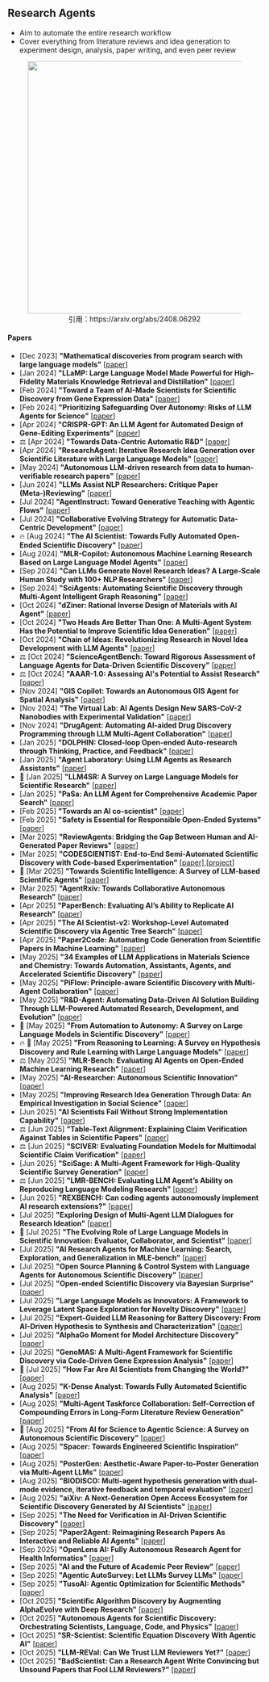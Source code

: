 ## Research Agents
* Aim to automate the entire research workflow
* Cover everything from literature reviews and idea generation to experiment design, analysis, paper writing, and even peer review

<figure style="text-align: center;">
    <img alt="" src="../assets/research-agent.png" width="500" />
    <figcaption style="text-align: center;">引用：https://arxiv.org/abs/2408.06292</figcaption>
</figure>

#### Papers
* [Dec 2023] **"Mathematical discoveries from program search with large language models"** [[paper](https://www.nature.com/articles/s41586-023-06924-6)]
* [Jan 2024] **"LLaMP: Large Language Model Made Powerful for High-Fidelity Materials Knowledge Retrieval and Distillation"** [[paper](https://arxiv.org/abs/2401.17244)]
* [Feb 2024] **"Toward a Team of AI-Made Scientists for Scientific Discovery from Gene Expression Data"** [[paper](https://arxiv.org/abs/2402.12391)]
* [Feb 2024] **"Prioritizing Safeguarding Over Autonomy: Risks of LLM Agents for Science"** [[paper](https://arxiv.org/abs/2402.04247)]
* [Apr 2024] **"CRISPR-GPT: An LLM Agent for Automated Design of Gene-Editing Experiments"** [[paper](https://arxiv.org/abs/2404.18021)]
* ⚖️ [Apr 2024] **"Towards Data-Centric Automatic R&D"** [[paper](https://arxiv.org/abs/2404.11276)]
* [Apr 2024] **"ResearchAgent: Iterative Research Idea Generation over Scientific Literature with Large Language Models"** [[paper](https://arxiv.org/abs/2404.07738)]
* [May 2024] **"Autonomous LLM-driven research from data to human-verifiable research papers"** [[paper](https://arxiv.org/abs/2404.17605)]
* [Jun 2024] **"LLMs Assist NLP Researchers: Critique Paper (Meta-)Reviewing"** [[paper](https://arxiv.org/abs/2406.16253)]
* [Jul 2024] **"AgentInstruct: Toward Generative Teaching with Agentic Flows"** [[paper](https://arxiv.org/abs/2407.03502)]
* [Jul 2024] **"Collaborative Evolving Strategy for Automatic Data-Centric Development"** [[paper](https://arxiv.org/abs/2407.18690)]
* 🔥 [Aug 2024] **"The AI Scientist: Towards Fully Automated Open-Ended Scientific Discovery"** [[paper](https://arxiv.org/abs/2408.06292)]
* [Aug 2024] **"MLR-Copilot: Autonomous Machine Learning Research Based on Large Language Model Agents"** [[paper](https://arxiv.org/abs/2408.14033)]
* [Sep 2024] **"Can LLMs Generate Novel Research Ideas? A Large-Scale Human Study with 100+ NLP Researchers"** [[paper](https://arxiv.org/abs/2409.04109)]
* [Sep 2024] **"SciAgents: Automating Scientific Discovery through Multi-Agent Intelligent Graph Reasoning"** [[paper](https://arxiv.org/abs/2409.05556)]
* [Oct 2024] **"dZiner: Rational Inverse Design of Materials with AI Agent"** [[paper](https://arxiv.org/abs/2410.03963)]
* [Oct 2024] **"Two Heads Are Better Than One: A Multi-Agent System Has the Potential to Improve Scientific Idea Generation"** [[paper](https://arxiv.org/abs/2410.09403)]
* [Oct 2024] **"Chain of Ideas: Revolutionizing Research in Novel Idea Development with LLM Agents"** [[paper](https://arxiv.org/abs/2410.13185)]
* ⚖️ [Oct 2024] **"ScienceAgentBench: Toward Rigorous Assessment of Language Agents for Data-Driven Scientific Discovery"** [[paper](https://arxiv.org/abs/2410.05080)]
* ⚖️ [Oct 2024] **"AAAR-1.0: Assessing AI's Potential to Assist Research"** [[paper](https://arxiv.org/abs/2410.22394)]
* [Nov 2024] **"GIS Copilot: Towards an Autonomous GIS Agent for Spatial Analysis"** [[paper](https://arxiv.org/abs/2411.03205)]
* [Nov 2024] **"The Virtual Lab: AI Agents Design New SARS-CoV-2 Nanobodies with Experimental Validation"** [[paper](https://www.biorxiv.org/content/10.1101/2024.11.11.623004v1)]
* [Nov 2024] **"DrugAgent: Automating AI-aided Drug Discovery Programming through LLM Multi-Agent Collaboration"** [[paper](https://arxiv.org/abs/2411.15692)]
* [Jan 2025] **"DOLPHIN: Closed-loop Open-ended Auto-research through Thinking, Practice, and Feedback"** [[paper](https://arxiv.org/abs/2501.03916)]
* [Jan 2025] **"Agent Laboratory: Using LLM Agents as Research Assistants"** [[paper](https://arxiv.org/abs/2501.04227)]
* 📖 [Jan 2025] **"LLM4SR: A Survey on Large Language Models for Scientific Research"** [[paper](https://arxiv.org/abs/2501.04306)]
* [Jan 2025] **"PaSa: An LLM Agent for Comprehensive Academic Paper Search"** [[paper](https://arxiv.org/abs/2501.10120)]
* [Feb 2025] **"Towards an AI co-scientist"** [[paper](https://research.google/blog/accelerating-scientific-breakthroughs-with-an-ai-co-scientist/)]
* [Feb 2025] **"Safety is Essential for Responsible Open-Ended Systems"** [[paper](https://arxiv.org/abs/2502.04512)]
* [Mar 2025] **"ReviewAgents: Bridging the Gap Between Human and AI-Generated Paper Reviews"** [[paper](https://arxiv.org/abs/2503.08506)]
* [Mar 2025] **"CODESCIENTIST: End-to-End Semi-Automated Scientific Discovery with Code-based Experimentation"** [[paper](https://arxiv.org/abs/2503.22708)],[[project](https://allenai.org/blog/codescientist)]
* 📖 [Mar 2025] **"Towards Scientific Intelligence: A Survey of LLM-based Scientific Agents"** [[paper](https://arxiv.org/abs/2503.24047)]
* [Mar 2025] **"AgentRxiv: Towards Collaborative Autonomous Research"** [[paper](https://arxiv.org/abs/2503.18102)]
* [Apr 2025] **"PaperBench: Evaluating AI’s Ability to Replicate AI Research"** [[paper](https://arxiv.org/abs/2504.01848)]
* [Apr 2025] **"The AI Scientist-v2: Workshop-Level Automated Scientific Discovery via Agentic Tree Search"** [[paper](https://arxiv.org/abs/2504.08066)]
* [Apr 2025] **"Paper2Code: Automating Code Generation from Scientific Papers in Machine Learning"** [[paper](https://arxiv.org/abs/2504.17192)]
* [May 2025] **"34 Examples of LLM Applications in Materials Science and Chemistry: Towards Automation, Assistants, Agents, and Accelerated Scientific Discovery"** [[paper](https://arxiv.org/abs/2505.03049)]
* [May 2025] **"PiFlow: Principle-aware Scientific Discovery with Multi-Agent Collaboration"** [[paper](https://arxiv.org/abs/2505.15047)]
* [May 2025] **"R&D-Agent: Automating Data-Driven AI Solution Building Through LLM-Powered Automated Research, Development, and Evolution"** [[paper](https://arxiv.org/abs/2505.14738)]
* 📖 [May 2025] **"From Automation to Autonomy: A Survey on Large Language Models in Scientific Discovery"** [[paper](https://arxiv.org/abs/2505.13259)]
* 🔥 📖 [May 2025] **"From Reasoning to Learning: A Survey on Hypothesis Discovery and Rule Learning with Large Language Models"** [[paper](https://arxiv.org/abs/2505.21935)]
* ⚖️ [May 2025] **"MLR-Bench: Evaluating AI Agents on Open-Ended Machine Learning Research"** [[paper](https://arxiv.org/abs/2505.19955)]
* [May 2025] **"AI-Researcher: Autonomous Scientific Innovation"** [[paper](https://arxiv.org/abs/2505.18705)]
* [May 2025] **"Improving Research Idea Generation Through Data: An Empirical Investigation in Social Science"** [[paper](https://arxiv.org/abs/2505.21396)]
* [Jun 2025] **"AI Scientists Fail Without Strong Implementation Capability"** [[paper](https://arxiv.org/abs/2506.01372)]
* ⚖️ [Jun 2025] **"Table-Text Alignment: Explaining Claim Verification Against Tables in Scientific Papers"** [[paper](https://arxiv.org/abs/2506.10486)]
* ⚖️ [Jun 2025] **"SCIVER: Evaluating Foundation Models for Multimodal Scientific Claim Verification"** [[paper](https://arxiv.org/abs/2506.15569)]
* [Jun 2025] **"SciSage: A Multi-Agent Framework for High-Quality Scientific Survey Generation"** [[paper](https://arxiv.org/abs/2506.12689)]
* ⚖️ [Jun 2025] **"LMR-BENCH: Evaluating LLM Agent’s Ability on Reproducing Language Modeling Research"** [[paper](https://arxiv.org/abs/2506.17335)]
* [Jun 2025] **"REXBENCH: Can coding agents autonomously implement AI research extensions?"** [[paper](https://arxiv.org/abs/2506.22598)]
* [Jul 2025] **"Exploring Design of Multi-Agent LLM Dialogues for Research Ideation"** [[paper](https://arxiv.org/abs/2507.08350)]
* 📖 [Jul 2025] **"The Evolving Role of Large Language Models in Scientific Innovation: Evaluator, Collaborator, and Scientist"** [[paper](https://www.arxiv.org/abs/2507.11810)]
* [Jul 2025] **"AI Research Agents for Machine Learning: Search, Exploration, and Generalization in MLE-bench"** [[paper](https://arxiv.org/abs/2507.02554)]
* [Jul 2025] **"Open Source Planning & Control System with Language Agents for Autonomous Scientific Discovery"** [[paper](https://arxiv.org/abs/2507.07257)]
* [Jul 2025] **"Open-ended Scientific Discovery via Bayesian Surprise"** [[paper](https://arxiv.org/abs/2507.00310)]
* [Jul 2025] **"Large Language Models as Innovators: A Framework to Leverage Latent Space Exploration for Novelty Discovery"** [[paper](https://arxiv.org/abs/2507.13874)]
* [Jul 2025] **"Expert-Guided LLM Reasoning for Battery Discovery: From AI-Driven Hypothesis to Synthesis and Characterization"** [[paper](https://arxiv.org/abs/2507.16110)]
* [Jul 2025] **"AlphaGo Moment for Model Architecture Discovery"** [[paper](https://arxiv.org/abs/2507.18074)]
* [Jul 2025] **"GenoMAS: A Multi-Agent Framework for Scientific Discovery via Code-Driven Gene Expression Analysis"** [[paper](https://arxiv.org/abs/2507.21035)]
* 📖 [Jul 2025] **"How Far Are AI Scientists from Changing the World?"** [[paper](https://arxiv.org/abs/2507.23276)]
* [Aug 2025] **"K-Dense Analyst: Towards Fully Automated Scientific Analysis"** [[paper](https://arxiv.org/abs/2508.07043)]
* [Aug 2025] **"Multi-Agent Taskforce Collaboration: Self-Correction of Compounding Errors in Long-Form Literature Review Generation"** [[paper](https://www.arxiv.org/abs/2508.04306)]
* 📖 [Aug 2025] **"From AI for Science to Agentic Science: A Survey on Autonomous Scientific Discovery"** [[paper](https://arxiv.org/abs/2508.14111)]
* [Aug 2025] **"Spacer: Towards Engineered Scientific Inspiration"** [[paper](https://arxiv.org/abs/2508.17661)]
* [Aug 2025] **"PosterGen: Aesthetic-Aware Paper-to-Poster Generation via Multi-Agent LLMs"** [[paper](https://arxiv.org/abs/2508.17188)]
* [Aug 2025] **"BIODISCO: Multi-agent hypothesis generation with dual-mode evidence, iterative feedback and temporal evaluation"** [[paper](https://www.arxiv.org/abs/2508.01285)]
* [Aug 2025] **"aiXiv: A Next-Generation Open Access Ecosystem for Scientific Discovery Generated by AI Scientists"** [[paper](https://arxiv.org/abs/2508.15126)]
* [Sep 2025] **"The Need for Verification in AI-Driven Scientific Discovery"** [[paper](https://arxiv.org/abs/2509.01398)]
* [Sep 2025] **"Paper2Agent: Reimagining Research Papers As Interactive and Reliable AI Agents"** [[paper](https://arxiv.org/abs/2509.06917)]
* [Sep 2025] **"OpenLens AI: Fully Autonomous Research Agent for Health Informatics"** [[paper](https://arxiv.org/abs/2509.14778)]
* [Sep 2025] **"AI and the Future of Academic Peer Review"** [[paper](https://arxiv.org/abs/2509.14189)]
* [Sep 2025] **"Agentic AutoSurvey: Let LLMs Survey LLMs"** [[paper](https://arxiv.org/abs/2509.18661)]
* [Sep 2025] **"TusoAI: Agentic Optimization for Scientific Methods"** [[paper](https://arxiv.org/abs/2509.23986)]
* [Oct 2025] **"Scientific Algorithm Discovery by Augmenting AlphaEvolve with Deep Research"** [[paper](https://arxiv.org/abs/2510.06056)]
* [Oct 2025] **"Autonomous Agents for Scientific Discovery: Orchestrating Scientists, Language, Code, and Physics"** [[paper](https://arxiv.org/abs/2510.09901)]
* [Oct 2025] **"SR-Scientist: Scientific Equation Discovery With Agentic AI"** [[paper](https://arxiv.org/abs/2510.11661)]
* [Oct 2025] **"LLM-REVal: Can We Trust LLM Reviewers Yet?"** [[paper](https://arxiv.org/abs/2510.12367)]
* [Oct 2025] **"BadScientist: Can a Research Agent Write Convincing but Unsound Papers that Fool LLM Reviewers?"** [[paper](https://arxiv.org/abs/2510.18003)]